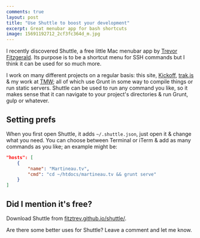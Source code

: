 ```yaml
---
comments: true
layout: post
title: "Use Shuttle to boost your development"
excerpt: Great menubar app for bash shortcuts
image: 15691192712_2cf3fc364d_m.jpg
---
```


I recently discovered Shuttle, a free little Mac menubar app by [Trevor Fitzgerald](http://trevorfitzgerald.com/). Its purpose is to be a shortcut menu for SSH commands but I think it can be used for so much more.

I work on many different projects on a regular basis: this site, [Kickoff](http://tmwagency.github.io/kickoff/), [trak.js](https://github.com/tmwagency/trak.js) & my work at [TMW](http://tmwunlimited.com); all of which use Grunt in some way to compile things or run static servers. Shuttle can be used to run any command you like, so it makes sense that it can navigate to your project's directories & run Grunt, gulp or whatever.

## Setting prefs
When you first open Shuttle, it adds `~/.shuttle.json`, just open it & change what you need. You can choose between Terminal or iTerm & add as many commands as you like; an example might be:

```json
"hosts": [
	{
		"name": "Martineau.tv",
		"cmd": "cd ~/htdocs/martineau.tv && grunt serve"
	}
]
```

## Did I mention it's free?
Download Shuttle from [fitztrev.github.io/shuttle/](http://fitztrev.github.io/shuttle/).

Are there some better uses for Shuttle? Leave a comment and let me know.
